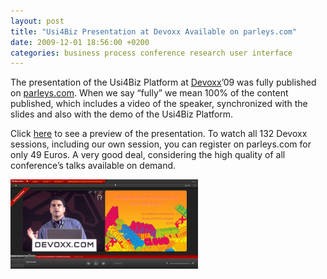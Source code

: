 ```yaml
---
layout: post
title: "Usi4Biz Presentation at Devoxx Available on parleys.com"
date: 2009-12-01 18:56:00 +0200
categories: business process conference research user interface
---
```


The presentation of the Usi4Biz Platform at <a href="http://www.devoxx.com/">Devoxx</a>’09 was fully published on <a href="http://www.parleys.com/">parleys.com</a>. When we say “fully” we mean 100% of the content published, which includes a video of the speaker, synchronized with the slides and also with the demo of the Usi4Biz Platform.

Click [here](http://beta.parleys.com/#id=1646&amp;st=5&amp;sl=1) to see a preview of the presentation. To watch all 132 Devoxx sessions, including our own session, you can register on parleys.com for only 49 Euros. A very good deal, considering the high quality of all conference’s talks available on demand.

![parleys-300x143.png](/images/posts/parleys-300x143.png)
